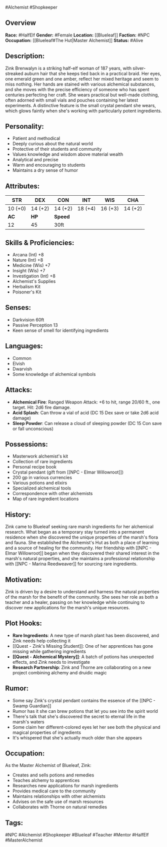#Alchemist #Shopkeeper 

## Overview

**Race:** #HalfElf
**Gender:** #Female
**Location:** [[Blueleaf]]
**Faction:** #NPC
**Occupation:** [[Blueleaf#The Hut|Master Alchemist]]
**Status:** #Alive

## Description:

Zink Brenwalyn is a striking half-elf woman of 187 years, with silver-streaked auburn hair that she keeps tied back in a practical braid. Her eyes, one emerald green and one amber, reflect her mixed heritage and seem to miss nothing. Her hands are stained with various alchemical substances, and she moves with the precise efficiency of someone who has spent centuries perfecting her craft. She wears practical but well-made clothing, often adorned with small vials and pouches containing her latest experiments. A distinctive feature is the small crystal pendant she wears, which glows faintly when she's working with particularly potent ingredients.

## Personality:

- Patient and methodical
- Deeply curious about the natural world
- Protective of their students and community
- Values knowledge and wisdom above material wealth
- Analytical and precise
- Warm and encouraging to students
- Maintains a dry sense of humor

## Attributes:

| **STR** | **DEX** | **CON**   | **INT** | **WIS** | **CHA** |
| ------- | ------- | --------- | ------- | ------- | ------- |
| 10 (+0) | 14 (+2) | 14 (+2)   | 18 (+4) | 16 (+3) | 14 (+2) |
| **AC**  | **HP**  | **Speed** |         |         |         |
| 12      | 45      | 30ft      |         |         |         |

## Skills & Proficiencies:

- Arcana (Int) +8
- Nature (Int) +8
- Medicine (Wis) +7
- Insight (Wis) +7
- Investigation (Int) +8
- Alchemist's Supplies
- Herbalism Kit
- Poisoner's Kit

## Senses:

- Darkvision 60ft
- Passive Perception 13
- Keen sense of smell for identifying ingredients

## Languages:

- Common
- Elvish
- Dwarvish
- Some knowledge of alchemical symbols

## Attacks:

- **Alchemical Fire**: Ranged Weapon Attack: +6 to hit, range 20/60 ft., one target. Hit: 2d6 fire damage.
- **Acid Splash**: Can throw a vial of acid (DC 15 Dex save or take 2d6 acid damage)
- **Sleep Powder**: Can release a cloud of sleeping powder (DC 15 Con save or fall unconscious)

## Possessions:

- Masterwork alchemist's kit
- Collection of rare ingredients
- Personal recipe book
- Crystal pendant (gift from [[NPC - Elmar Willowroot]])
- 200 gp in various currencies
- Various potions and elixirs
- Specialized alchemical tools
- Correspondence with other alchemists
- Map of rare ingredient locations

## History:

Zink came to Blueleaf seeking rare marsh ingredients for her alchemical research. What began as a temporary stay turned into a permanent residence when she discovered the unique properties of the marsh's flora and fauna. She established the Alchemist's Hut as both a place of learning and a source of healing for the community. Her friendship with [[NPC - Elmar Willowroot]] began when they discovered their shared interest in the marsh's natural properties, and she maintains a professional relationship with [[NPC - Marina Reedweaver]] for sourcing rare ingredients.

## Motivation:

Zink is driven by a desire to understand and harness the natural properties of the marsh for the benefit of the community. She sees her role as both a teacher and a healer, passing on her knowledge while continuing to discover new applications for the marsh's unique resources.

## Plot Hooks:

- **Rare Ingredients**: A new type of marsh plant has been discovered, and Zink needs help collecting it
- [[Quest - Zink's Missing Student]]: One of her apprentices has gone missing while gathering ingredients
- **[[Quest - Alchemical Mystery]]**: A batch of potions has unexpected effects, and Zink needs to investigate
- **Research Partnership**: Zink and Thorne are collaborating on a new project combining alchemy and druidic magic

## Rumor:

- Some say Zink's crystal pendant contains the essence of the [[NPC - Swamp Guardian]]
- Rumor has it she can brew potions that let you see into the spirit world
- There's talk that she's discovered the secret to eternal life in the marsh's waters
- Some claim her different-colored eyes let her see both the physical and magical properties of ingredients
- It's whispered that she's actually much older than she appears

## Occupation:

As the Master Alchemist of Blueleaf, Zink:

- Creates and sells potions and remedies
- Teaches alchemy to apprentices
- Researches new applications for marsh ingredients
- Provides medical care to the community
- Maintains relationships with other alchemists
- Advises on the safe use of marsh resources
- Collaborates with Thorne on natural remedies

## Tags:

#NPC #Alchemist #Shopkeeper #Blueleaf #Teacher #Mentor #HalfElf #MasterAlchemist
